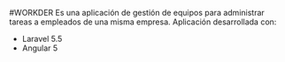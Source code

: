 #WORKDER
Es una aplicación de gestión de equipos para administrar tareas a empleados de una misma empresa. Aplicación desarrollada con:
- Laravel 5.5
- Angular 5
